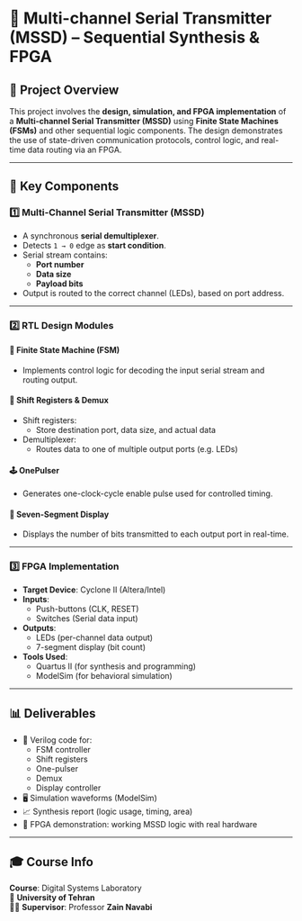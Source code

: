 # 🔄 Multi-channel Serial Transmitter (MSSD) – Sequential Synthesis & FPGA

## 📘 Project Overview
This project involves the **design, simulation, and FPGA implementation** of a **Multi-channel Serial Transmitter (MSSD)** using **Finite State Machines (FSMs)** and other sequential logic components. The design demonstrates the use of state-driven communication protocols, control logic, and real-time data routing via an FPGA.

---

## 🔧 Key Components

### 1️⃣ Multi-Channel Serial Transmitter (MSSD)
- A synchronous **serial demultiplexer**.
- Detects `1 → 0` edge as **start condition**.
- Serial stream contains:
  - **Port number**
  - **Data size**
  - **Payload bits**
- Output is routed to the correct channel (LEDs), based on port address.

---

### 2️⃣ RTL Design Modules

#### 🧠 Finite State Machine (FSM)
- Implements control logic for decoding the input serial stream and routing output.

#### 🔁 Shift Registers & Demux
- Shift registers:
  - Store destination port, data size, and actual data
- Demultiplexer:
  - Routes data to one of multiple output ports (e.g. LEDs)

#### 🕹 OnePulser
- Generates one-clock-cycle enable pulse used for controlled timing.

#### 🔢 Seven-Segment Display
- Displays the number of bits transmitted to each output port in real-time.

---

### 3️⃣ FPGA Implementation

- **Target Device**: Cyclone II (Altera/Intel)
- **Inputs**:
  - Push-buttons (CLK, RESET)
  - Switches (Serial data input)
- **Outputs**:
  - LEDs (per-channel data output)
  - 7-segment display (bit count)
- **Tools Used**:
  - Quartus II (for synthesis and programming)
  - ModelSim (for behavioral simulation)

---

## 📊 Deliverables

- 🧾 Verilog code for:
  - FSM controller
  - Shift registers
  - One-pulser
  - Demux
  - Display controller
- 🖥 Simulation waveforms (ModelSim)
- 📈 Synthesis report (logic usage, timing, area)
- 🔌 FPGA demonstration: working MSSD logic with real hardware

---

## 🎓 Course Info

**Course**: Digital Systems Laboratory  
📍 **University of Tehran**  
👨‍🏫 **Supervisor**: Professor **Zain Navabi**
